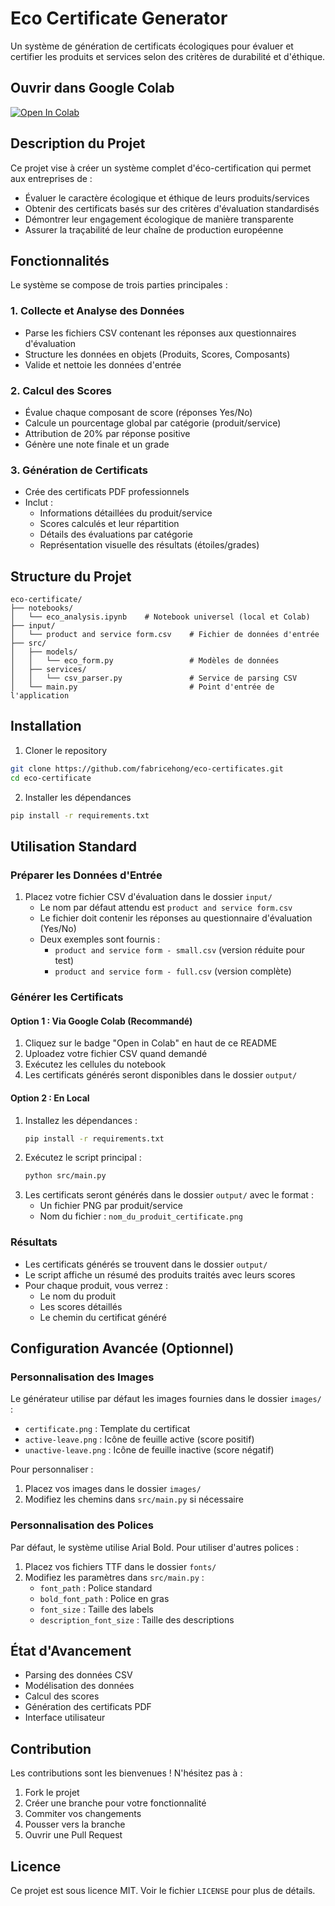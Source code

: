 # Eco Certificate Generator

Un système de génération de certificats écologiques pour évaluer et certifier les produits et services selon des critères de durabilité et d'éthique.

## Ouvrir dans Google Colab
[![Open In Colab](https://colab.research.google.com/assets/colab-badge.svg)](https://colab.research.google.com/github/fabricehong/eco-certificates/blob/main/notebooks/eco_analysis.ipynb?force_timestamp=20250131)

## Description du Projet

Ce projet vise à créer un système complet d'éco-certification qui permet aux entreprises de :
- Évaluer le caractère écologique et éthique de leurs produits/services
- Obtenir des certificats basés sur des critères d'évaluation standardisés
- Démontrer leur engagement écologique de manière transparente
- Assurer la traçabilité de leur chaîne de production européenne

## Fonctionnalités

Le système se compose de trois parties principales :

### 1. Collecte et Analyse des Données 
- Parse les fichiers CSV contenant les réponses aux questionnaires d'évaluation
- Structure les données en objets (Produits, Scores, Composants)
- Valide et nettoie les données d'entrée

### 2. Calcul des Scores 
- Évalue chaque composant de score (réponses Yes/No)
- Calcule un pourcentage global par catégorie (produit/service)
- Attribution de 20% par réponse positive
- Génère une note finale et un grade

### 3. Génération de Certificats 
- Crée des certificats PDF professionnels
- Inclut :
  - Informations détaillées du produit/service
  - Scores calculés et leur répartition
  - Détails des évaluations par catégorie
  - Représentation visuelle des résultats (étoiles/grades)

## Structure du Projet

```
eco-certificate/
├── notebooks/
│   └── eco_analysis.ipynb    # Notebook universel (local et Colab)
├── input/
│   └── product and service form.csv    # Fichier de données d'entrée
├── src/
│   ├── models/
│   │   └── eco_form.py                 # Modèles de données
│   ├── services/
│   │   └── csv_parser.py               # Service de parsing CSV
│   └── main.py                         # Point d'entrée de l'application
```

## Installation

1. Cloner le repository
```bash
git clone https://github.com/fabricehong/eco-certificates.git
cd eco-certificate
```

2. Installer les dépendances
```bash
pip install -r requirements.txt
```

## Utilisation Standard

### Préparer les Données d'Entrée

1. Placez votre fichier CSV d'évaluation dans le dossier `input/`
   - Le nom par défaut attendu est `product and service form.csv`
   - Le fichier doit contenir les réponses au questionnaire d'évaluation (Yes/No)
   - Deux exemples sont fournis : 
     - `product and service form - small.csv` (version réduite pour test)
     - `product and service form - full.csv` (version complète)

### Générer les Certificats

#### Option 1 : Via Google Colab (Recommandé)
1. Cliquez sur le badge "Open in Colab" en haut de ce README
2. Uploadez votre fichier CSV quand demandé
3. Exécutez les cellules du notebook
4. Les certificats générés seront disponibles dans le dossier `output/`

#### Option 2 : En Local
1. Installez les dépendances :
   ```bash
   pip install -r requirements.txt
   ```
2. Exécutez le script principal :
   ```bash
   python src/main.py
   ```
3. Les certificats seront générés dans le dossier `output/` avec le format :
   - Un fichier PNG par produit/service
   - Nom du fichier : `nom_du_produit_certificate.png`

### Résultats
- Les certificats générés se trouvent dans le dossier `output/`
- Le script affiche un résumé des produits traités avec leurs scores
- Pour chaque produit, vous verrez :
  - Le nom du produit
  - Les scores détaillés
  - Le chemin du certificat généré

## Configuration Avancée (Optionnel)

### Personnalisation des Images
Le générateur utilise par défaut les images fournies dans le dossier `images/` :
- `certificate.png` : Template du certificat
- `active-leave.png` : Icône de feuille active (score positif)
- `unactive-leave.png` : Icône de feuille inactive (score négatif)

Pour personnaliser :
1. Placez vos images dans le dossier `images/`
2. Modifiez les chemins dans `src/main.py` si nécessaire

### Personnalisation des Polices
Par défaut, le système utilise Arial Bold. Pour utiliser d'autres polices :
1. Placez vos fichiers TTF dans le dossier `fonts/`
2. Modifiez les paramètres dans `src/main.py` :
   - `font_path` : Police standard
   - `bold_font_path` : Police en gras
   - `font_size` : Taille des labels
   - `description_font_size` : Taille des descriptions

## État d'Avancement

-  Parsing des données CSV
-  Modélisation des données
-  Calcul des scores
-  Génération des certificats PDF
-  Interface utilisateur

## Contribution

Les contributions sont les bienvenues ! N'hésitez pas à :
1. Fork le projet
2. Créer une branche pour votre fonctionnalité
3. Commiter vos changements
4. Pousser vers la branche
5. Ouvrir une Pull Request

## Licence

Ce projet est sous licence MIT. Voir le fichier `LICENSE` pour plus de détails.
